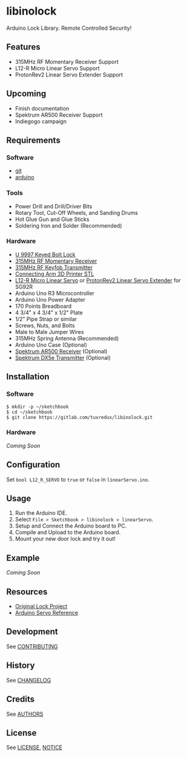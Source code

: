 # libinolock
Arduino Lock Library. Remote Controlled Security!

## Features
 - 315MHz RF Momentary Receiver Support
 - L12-R Micro Linear Servo Support
 - ProtonRev2 Linear Servo Extender Support

## Upcoming
 - Finish documentation
 - Spektrum AR500 Receiver Support
 - Indiegogo campaign

## Requirements

### Software
  - [git](https://git-scm.com/downloads)
  - [arduino](https://www.arduino.cc/en/Main/Software)

### Tools
 - Power Drill and Drill/Driver Bits
 - Rotary Tool, Cut-Off Wheels, and Sanding Drums
 - Hot Glue Gun and Glue Sticks
 - Soldering Iron and Solder (Recommended)

### Hardware
 - [U 9997 Keyed Bolt Lock](https://www.amazon.com/dp/B00176KXXA)
 - [315MHz RF Momentary Receiver](https://www.adafruit.com/products/1096)
 - [315MHz RF Keyfob Transmitter](https://www.adafruit.com/products/1095)
 - [Connecting Arm 3D Printer STL](https://www.thingiverse.com/download:1661462)
 - [L12-R Micro Linear Servo][1] or [ProtonRev2 Linear Servo Extender][2] for SG92R
 - Arduino Uno R3 Microcontroller
 - Arduino Uno Power Adapter
 - 170 Points Breadboard
 - 4 3/4" x 4 3/4" x 1/2" Plate
 - 1/2" Pipe Strap or similar
 - Screws, Nuts, and Bolts
 - Male to Male Jumper Wires
 - 315MHz Spring Antenna (Recommended)
 - Arduino Uno Case (Optional)
 - [Spektrum AR500 Receiver][4] (Optional)
 - [Spektrum DX5e Transmitter][3] (Optional)

## Installation

### Software
    $ mkdir -p ~/sketchbook
    $ cd ~/sketchbook
    $ git clone https://gitlab.com/tuxredux/libinolock.git

### Hardware
*Coming Soon*

## Configuration
Set `bool L12_R_SERVO` to `true` or `false` in `linearServo.ino`.

## Usage
 1. Run the Arduino IDE.
 2. Select `File > Sketchbook > libinolock > linearServo`.
 3. Setup and Connect the Arduino board to PC.
 4. Compile and Upload to the Arduino board.
 5. Mount your new door lock and try it out!

## Example
*Coming Soon*

## Resources
 - [Original Lock Project](http://www.therpf.com/showthread.php?t=245997)
 - [Arduino Servo Reference](https://www.arduino.cc/en/Reference/Servo)

## Development
See [CONTRIBUTING](CONTRIBUTING.md)

## History
See [CHANGELOG](CHANGELOG.md)

## Credits
See [AUTHORS](AUTHORS.md)

## License
See [LICENSE](LICENSE), [NOTICE](NOTICE)

[1]: http://www.actuonix.com/L12_R_Linear_Servo_For_Radio_Control_p/l12-r.htm
[2]: https://github.com/tscha70/3DPrinterSTLFiles/tree/master/Proton%20Rev%202%20-%20Easter%20Edition
[3]: http://www.spektrumrc.com/Products/Default.aspx?ProdId=SPM5500
[4]: http://www.spektrumrc.com/Products/Default.aspx?ProdId=SPMAR500
